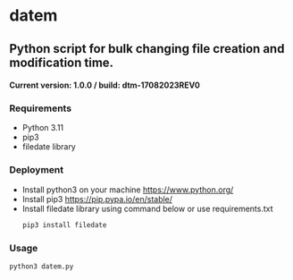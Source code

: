 # datem
## Python script for bulk changing file creation and modification time.
#### Current version: 1.0.0 / build: dtm-17082023REV0
### Requirements
- Python 3.11
- pip3 
- filedate library
### Deployment
- Install python3 on your machine https://www.python.org/
- Install pip3 https://pip.pypa.io/en/stable/
- Install filedate library using command below or use requirements.txt
	```bash
	pip3 install filedate
	```
### Usage
```python
python3 datem.py
```